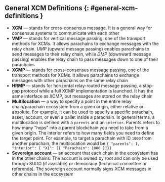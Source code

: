 ## General XCM Definitions {: #general-xcm-definitions }

 - **XCM** — stands for cross-consensus message. It is a general way for consensus systems to communicate with each other
 - **VMP** — stands for vertical message passing, one of the transport methods for XCMs. It allows parachains to exchange messages with the relay chain. *UMP* (upward message passing) enables parachains to send messages to their relay chain, while *DMP* (downward message passing) enables the relay chain to pass messages down to one of their parachains
 - **XCMP** — stands for cross-consensus message passing, one of the transport methods for XCMs. It allows parachains to exchange messages with other parachains on the same relay chain
 - **HRMP** — stands for horizontal relay-routed message passing, a stop-gap protocol while a full XCMP implementation is launched. It has the same interface as XCMP, but messages are stored on the relay chain
 - **Multilocation** —  a way to specify a point in the entire relay chain/parachain ecosystem from a given origin, either relative or absolute. For example, it can be used to specify a specific parachain, asset, account, or even a pallet inside a parachain. In general terms, a multilocation is defined with a `parents` and an `interior`. Parents refers to how many "hops" into a parent blockchain you need to take from a given origin. The interior refers to how many fields you need to define the target point. For example, to target a parachain with ID `1000` from another parachain, the multilocation would be `{ "parents": 1, "interior": { "X1": [{ "Parachain": 1000 }]}}`
 - **Sovereign account** —  an account that each chain in the ecosystem has in the other chains. The account is owned by root and can only be used through SUDO (if available) or democracy (technical committee or referenda). The sovereign account normally signs XCM messages in other chains in the ecosystem